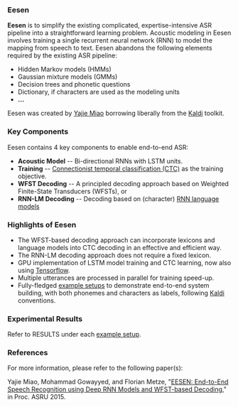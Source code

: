 ### Eesen

**Eesen** is to simplify the existing complicated, expertise-intensive ASR pipeline into a straightforward learning problem. Acoustic modeling in Eesen involves training a single recurrent neural network (RNN) to model the mapping from speech to text. Eesen abandons the following elements required by the existing ASR pipeline:

* Hidden Markov models (HMMs)
* Gaussian mixture models (GMMs)
* Decision trees and phonetic questions
* Dictionary, if characters are used as the modeling units
* **...**

Eesen was created by [Yajie Miao](http://www.cs.cmu.edu/~ymiao) borrowing liberally from the [Kaldi](https://github.com/kaldi-asr/kaldi) toolkit.

### Key Components

Eesen contains 4 key components to enable end-to-end ASR:
* **Acoustic Model** -- Bi-directional RNNs with LSTM units.
* **Training**       -- [Connectionist temporal classification (CTC)](http://www.machinelearning.org/proceedings/icml2006/047_Connectionist_Tempor.pdf) as the training objective.
* **WFST Decoding**       -- A principled decoding approach based on Weighted Finite-State Transducers (WFSTs), or 
* **RNN-LM Decoding** -- Decoding based on (character) [RNN language models](https://arxiv.org/abs/1408.2873)

### Highlights of Eesen

* The WFST-based decoding approach can incorporate lexicons and language models into CTC decoding in an effective and efficient way.
* The RNN-LM decoding approach does not require a fixed lexicon.
* GPU implementation of LSTM model training and CTC learning, now also using [Tensorflow](https://www.tensorflow.org/).
* Multiple utterances are processed in parallel for training speed-up.
* Fully-fledged [example setups](asr_egs/) to demonstrate end-to-end system building, with both phonemes and characters as labels, following [Kaldi](https://github.com/kaldi-asr/kaldi) conventions.

### Experimental Results

Refer to RESULTS under each [example setup](asr_egs/).

### References

For more information, please refer to the following paper(s):

Yajie Miao, Mohammad Gowayyed, and Florian Metze, "[EESEN: End-to-End Speech Recognition using Deep RNN Models and WFST-based Decoding](http://arxiv.org/abs/1507.08240)," in Proc. ASRU 2015.
